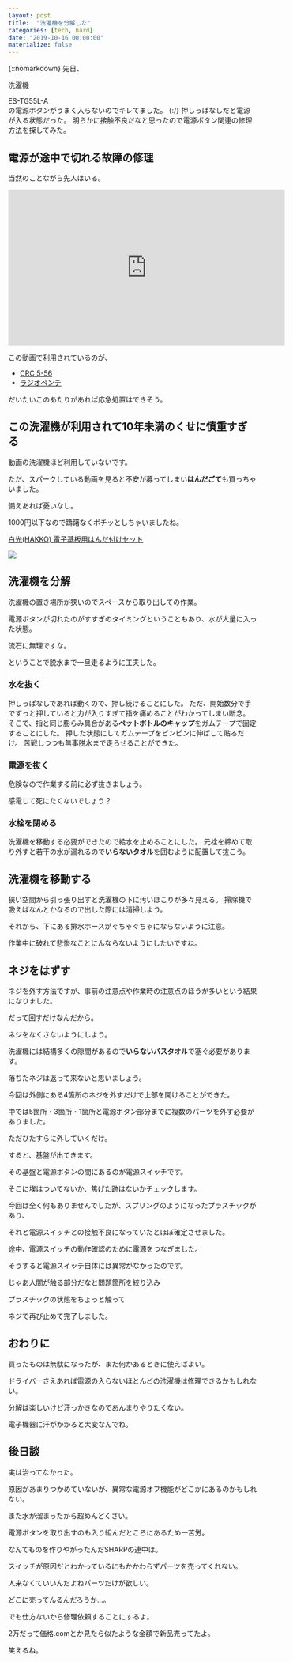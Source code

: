 ```yaml
---
layout: post
title:  "洗濯機を分解した"
categories: [tech, hard]
date: "2019-10-16 00:00:00"
materialize: false
---
```


{::nomarkdown}
先日、 <span class="tooltip"><p>洗濯機</p><div class="description">ES-TG55L-A</div></span> の電源ボタンがうまく入らないのでキレてました。
{:/} 
押しっぱなしだと電源が入る状態だった。
明らかに接触不良だなと思ったので電源ボタン関連の修理方法を探してみた。

## 電源が途中で切れる故障の修理

当然のことながら先人はいる。

<div class="google">
<iframe width="560" height="315" src="https://www.youtube.com/embed/v4Js90jPMgg" frameborder="0" allow="accelerometer; autoplay; encrypted-media; gyroscope; picture-in-picture" allowfullscreen></iframe>
</div>

この動画で利用されているのが、

- [CRC 5-56](https://amzn.to/2IrXVKc)
- [ラジオペンチ](https://amzn.to/354IaTn)

だいたいこのあたりがあれば応急処置はできそう。

## この洗濯機が利用されて10年未満のくせに慎重すぎる

動画の洗濯機ほど利用していないです。

ただ、スパークしている動画を見ると不安が募ってしまい**はんだごて**も買っちゃいました。

備えあれば憂いなし。

1000円以下なので躊躇なくポチッとしちゃいましたね。

[白光(HAKKO) 電子基板用はんだ付けセット](https://amzn.to/2LQkxpP)

<a href="https://www.amazon.co.jp/%E7%99%BD%E5%85%89-HAKKO-%E9%9B%BB%E5%AD%90%E5%9F%BA%E6%9D%BF%E7%94%A8%E3%81%AF%E3%82%93%E3%81%A0%E4%BB%98%E3%81%91%E3%82%BB%E3%83%83%E3%83%88-40W-FX511-01/dp/B0072QN66U/ref=as_li_ss_il?__mk_ja_JP=%E3%82%AB%E3%82%BF%E3%82%AB%E3%83%8A&keywords=%E3%81%AF%E3%82%93%E3%81%A0%E3%81%94%E3%81%A6&qid=1570336804&sr=8-5&linkCode=li3&tag=infirmaria112-22&linkId=b437603440b14093abf20d14b80aee80&language=ja_JP" target="_blank"><img border="0" src="//ws-fe.amazon-adsystem.com/widgets/q?_encoding=UTF8&ASIN=B0072QN66U&Format=_SL250_&ID=AsinImage&MarketPlace=JP&ServiceVersion=20070822&WS=1&tag=infirmaria112-22&language=ja_JP" ></a><img src="https://ir-jp.amazon-adsystem.com/e/ir?t=infirmaria112-22&language=ja_JP&l=li3&o=9&a=B0072QN66U" width="1" height="1" border="0" alt="" style="border:none !important; margin:0px !important;" />

## 洗濯機を分解

洗濯機の置き場所が狭いのでスペースから取り出しての作業。

電源ボタンが切れたのがすすぎのタイミングということもあり、水が大量に入った状態。

流石に無理ですな。

ということで脱水まで一旦走るように工夫した。

### 水を抜く

押しっぱなしであれば動くので、押し続けることにした。
ただ、開始数分で手でずっと押していると力が入りすぎて指を痛めることがわかってしまい断念。
そこで、指と同じ膨らみ具合がある**ペットボトルのキャップ**をガムテープで固定することにした。
押した状態にしてガムテープをピンピンに伸ばして貼るだけ。
苦戦しつつも無事脱水まで走らせることができた。

### 電源を抜く

危険なので作業する前に必ず抜きましょう。

感電して死にたくないでしょう？

### 水栓を閉める

洗濯機を移動する必要ができたので給水を止めることにした。
元栓を締めて取り外すと若干の水が漏れるので**いらないタオル**を囲むように配置して抜こう。

## 洗濯機を移動する

狭い空間から引っ張り出すと洗濯機の下に汚いほこりが多々見える。
掃除機で吸えばなんとかなるので出した際には清掃しよう。

それから、下にある排水ホースがぐちゃぐちゃにならないように注意。

作業中に破れて悲惨なことにんならないようにしたいですね。

## ネジをはずす

ネジを外す方法ですが、事前の注意点や作業時の注意点のほうが多いという結果になりました。

だって回すだけなんだから。

ネジをなくさないようにしよう。

洗濯機には結構多くの隙間があるので**いらないバスタオル**で塞ぐ必要があります。

落ちたネジは返って来ないと思いましょう。

今回は外側にある4箇所のネジを外すだけで上部を開けることができた。

中では5箇所・3箇所・1箇所と電源ボタン部分までに複数のパーツを外す必要がありました。

ただひたすらに外していくだけ。

すると、基盤が出てきます。

その基盤と電源ボタンの間にあるのが電源スイッチです。

そこに埃はついてないか、焦げた跡はないかチェックします。

今回は全く何もありませんでしたが、スプリングのようになったプラスチックがあり、

それと電源スイッチとの接触不良になっていたとほぼ確定させました。

途中、電源スイッチの動作確認のために電源をつなぎました。

そうすると電源スイッチ自体には異常がなかったのです。

じゃあ人間が触る部分だなと問題箇所を絞り込み

プラスチックの状態をちょっと触って

ネジで再び止めて完了しました。

## おわりに

買ったものは無駄になったが、また何かあるときに使えばよい。

ドライバーさえあれば電源の入らないほとんどの洗濯機は修理できるかもしれない。

分解は楽しいけど汗っかきなのであんまりやりたくない。

電子機器に汗がかかると大変なんでね。

## 後日談

実は治ってなかった。

原因があまりつかめていないが、異常な電源オフ機能がどこかにあるのかもしれない。

また水が溜まったから超めんどくさい。

電源ボタンを取り出すのも入り組んだところにあるため一苦労。

なんてものを作りやがったんだSHARPの連中は。

スイッチが原因だとわかっているにもかかわらずパーツを売ってくれない。

人来なくていいんだよねパーツだけが欲しい。

どこに売ってんるんだろうか...。

でも仕方ないから修理依頼することにするよ。

2万だって価格.comとか見たら似たような金額で新品売ってたよ。

笑えるね。